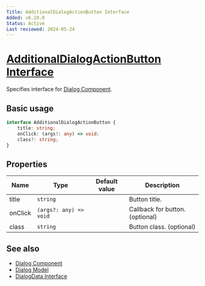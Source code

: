 ```yaml
---
Title: AdditionalDialogActionButton Interface
Added: v6.10.0
Status: Active
Last reviewed: 2024-05-24
---
```


# [AdditionalDialogActionButton Interface](../../../lib/content-services/src/lib/dialogs/dialog/dialog-data.interface.ts "Defined in dialog-data.interface.ts")

Specifies interface for [Dialog Component](../dialogs/dialog.md).

## Basic usage

```ts
interface AdditionalDialogActionButton {
    title: string;
    onClick: (args?: any) => void;
    class?: string;
}
```

## Properties

| Name | Type | Default value | Description |
| ---- | ---- | ------------- | ----------- |
| title | `string` |    | Button title. |
| onClick | `(args?: any) => void` |    | Callback for button. (optional) |
| class | `string` |    | Button class. (optional) |

## See also

- [Dialog Component](../dialogs/dialog.md)
- [Dialog Model](../models/dialog.model.md)
- [DialogData Interface](./dialog.interface.md)
